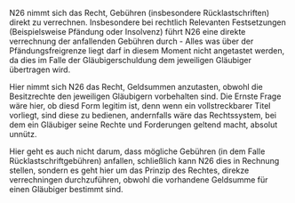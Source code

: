 N26 nimmt sich das Recht, Gebühren (insbesondere Rücklastschriften) direkt zu verrechnen. Insbesondere bei rechtlich Relevanten Festsetzungen (Beispielsweise Pfändung oder Insolvenz) führt N26 eine direkte verrechnung der anfallenden Gebühren durch - Alles was über der Pfändungsfreigrenze liegt darf in diesem Moment nicht angetastet werden, da dies im Falle der Gläubigerschuldung dem jeweiligen Gläubiger übertragen wird.

Hier nimmt sich N26 das Recht, Geldsummen anzutasten, obwohl die Besitzrechte den jeweiligen Gläubigern vorbehalten sind. Die Ernste Frage wäre hier, ob diesd Form legitim ist, denn wenn ein vollstreckbarer Titel vorliegt, sind diese zu bedienen, andernfalls wäre das Rechtssystem, bei dem ein Gläubiger seine Rechte und Forderungen geltend macht, absolut unnütz.

Hier geht es auch nicht darum, dass mögliche Gebühren (in dem Falle Rücklastschriftgebühren) anfallen, schließlich kann N26 dies in Rechnung stellen, sondern es geht hier um das Prinzip des Rechtes, direkze verrechningen durchzuführen, obwohl die vorhandene Geldsumme für einen Gläubiger bestimmt sind.
